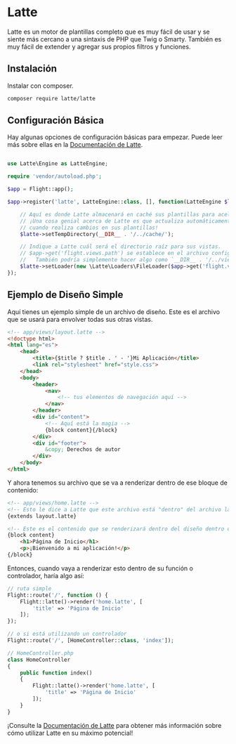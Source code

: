 # Latte

Latte es un motor de plantillas completo que es muy fácil de usar y se siente más cercano a una sintaxis de PHP que Twig o Smarty. También es muy fácil de extender y agregar sus propios filtros y funciones.

## Instalación

Instalar con composer.

```bash
composer require latte/latte
```

## Configuración Básica

Hay algunas opciones de configuración básicas para empezar. Puede leer más sobre ellas en la [Documentación de Latte](https://latte.nette.org/en/guide).

```php

use Latte\Engine as LatteEngine;

require 'vendor/autoload.php';

$app = Flight::app();

$app->register('latte', LatteEngine::class, [], function(LatteEngine $latte) use ($app) {

	// Aquí es donde Latte almacenará en caché sus plantillas para acelerar las cosas
	// ¡Una cosa genial acerca de Latte es que actualiza automáticamente su caché
	// cuando realiza cambios en sus plantillas!
	$latte->setTempDirectory(__DIR__ . '/../cache/');

	// Indique a Latte cuál será el directorio raíz para sus vistas.
	// $app->get('flight.views.path') se establece en el archivo config.php
	//   También podría simplemente hacer algo como `__DIR__ . '/../views/'`
	$latte->setLoader(new \Latte\Loaders\FileLoader($app->get('flight.views.path')));
});
```

## Ejemplo de Diseño Simple

Aquí tienes un ejemplo simple de un archivo de diseño. Este es el archivo que se usará para envolver todas sus otras vistas.

```html
<!-- app/views/layout.latte -->
<!doctype html>
<html lang="es">
	<head>
		<title>{$title ? $title . ' - '}Mi Aplicación</title>
		<link rel="stylesheet" href="style.css">
	</head>
	<body>
		<header>
			<nav>
				<!-- tus elementos de navegación aquí -->
			</nav>
		</header>
		<div id="content">
			<!-- Aquí está la magia -->
			{block content}{/block}
		</div>
		<div id="footer">
			&copy; Derechos de autor
		</div>
	</body>
</html>
```

Y ahora tenemos su archivo que se va a renderizar dentro de ese bloque de contenido:

```html
<!-- app/views/home.latte -->
<!-- Esto le dice a Latte que este archivo está "dentro" del archivo layout.latte -->
{extends layout.latte}

<!-- Este es el contenido que se renderizará dentro del diseño dentro del bloque de contenido -->
{block content}
	<h1>Página de Inicio</h1>
	<p>¡Bienvenido a mi aplicación!</p>
{/block}
```

Entonces, cuando vaya a renderizar esto dentro de su función o controlador, haría algo así:

```php
// ruta simple
Flight::route('/', function () {
	Flight::latte()->render('home.latte', [
		'title' => 'Página de Inicio'
	]);
});

// o si está utilizando un controlador
Flight::route('/', [HomeController::class, 'index']);

// HomeController.php
class HomeController
{
	public function index()
	{
		Flight::latte()->render('home.latte', [
			'title' => 'Página de Inicio'
		]);
	}
}
```

¡Consulte la [Documentación de Latte](https://latte.nette.org/en/guide) para obtener más información sobre cómo utilizar Latte en su máximo potencial!